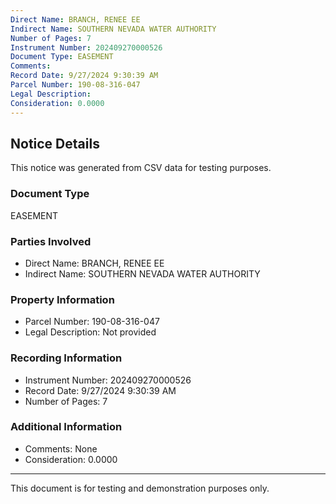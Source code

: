 ```yaml
---
Direct Name: BRANCH, RENEE EE
Indirect Name: SOUTHERN NEVADA WATER AUTHORITY
Number of Pages: 7
Instrument Number: 202409270000526
Document Type: EASEMENT
Comments: 
Record Date: 9/27/2024 9:30:39 AM
Parcel Number: 190-08-316-047
Legal Description: 
Consideration: 0.0000
---
```


## Notice Details

This notice was generated from CSV data for testing purposes.

### Document Type
EASEMENT

### Parties Involved
- Direct Name: BRANCH, RENEE EE
- Indirect Name: SOUTHERN NEVADA WATER AUTHORITY

### Property Information
- Parcel Number: 190-08-316-047
- Legal Description: Not provided

### Recording Information
- Instrument Number: 202409270000526
- Record Date: 9/27/2024 9:30:39 AM
- Number of Pages: 7

### Additional Information
- Comments: None
- Consideration: 0.0000

---

This document is for testing and demonstration purposes only.
